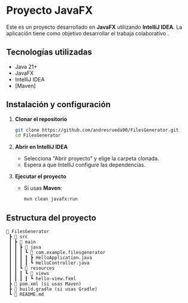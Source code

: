 # Proyecto JavaFX

Este es un proyecto desarrollado en **JavaFX** utilizando **IntelliJ IDEA**. La aplicación tiene como objetivo desarrollar el trabaja colaborativo .

## Tecnologías utilizadas
- Java 21+ 
- JavaFX
- IntelliJ IDEA
- [Maven]

## Instalación y configuración

1. **Clonar el repositorio**
   ```bash
   git clone https://github.com/andresrueda90/FilesGenerator.git
   cd FilesGenerator
   ```
2. **Abrir en IntelliJ IDEA**
   - Selecciona "Abrir proyecto" y elige la carpeta clonada.
   - Espera a que IntelliJ configure las dependencias.

3. **Ejecutar el proyecto**
   - Si usas **Maven**:
     ```bash
     mvn clean javafx:run
     ```

## Estructura del proyecto
```
📂 FilesGenerator
 ┣ 📂 src
 ┃ ┣ 📂 main
 ┃ ┃ ┣ 📂 java
 ┃ ┃ ┃ ┗ 📂 com.example.filesgenerator
 ┃ ┃ ┃ ┃ ┣ HelloApplication.java
 ┃ ┃ ┃ ┃ ┗ HelloController.java
 ┃ ┃ ┗ 📂 resources
 ┃ ┃ ┃ ┗ 📂 views
 ┃ ┃ ┃ ┃ ┗ hello-view.fxml
 ┣ 📜 pom.xml (si usas Maven)
 ┣ 📜 build.gradle (si usas Gradle)
 ┗ 📜 README.md
```


